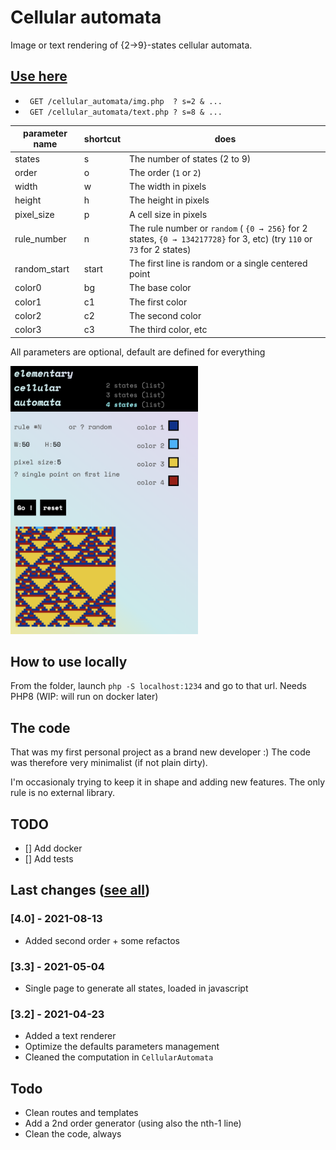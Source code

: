 # Cellular automata

Image or text rendering of {2→9}-states cellular automata.

## [Use here](https://eliseduverdier.fr/cellular_automata/app/public/generator.php)

* ` GET /cellular_automata/img.php  ? s=2 & ...`
* ` GET /cellular_automata/text.php ? s=8 & ...`

| parameter name | shortcut | does |
|--------------|-------|---|
| states       | s     | The number of states (2 to 9)  |
| order        | o     | The order (`1` or `2`) |
| width        | w     | The width in pixels    |
| height       | h     | The height in pixels   |
| pixel_size   | p     | A cell size in pixels  |
| rule_number  | n     | The rule number or `random` ( `{0 → 256}` for 2 states, `{0 → 134217728}` for 3, etc) (try `110` or `73` for 2 states) |
| random_start | start | The first line is random or a single centered point |
| color0       | bg    | The base color         |
| color1       | c1    | The first color        |
| color2       | c2    | The second color       |
| color3       | c3    | The third color, etc   |

All parameters are optional, default are defined for everything

<img src="_design/screenshots/v3.png" width="300" title="Generator for the four–states automata">

## How to use locally
From the folder, launch `php -S localhost:1234` and go to that url. Needs PHP8 (WIP: will run on docker later)

## The code
That was my first personal project as a brand new developer :) The code was therefore very minimalist (if not plain dirty).

I'm occasionaly trying to keep it in shape and adding new features. The only rule is no external library.

## TODO
- [] Add docker
- [] Add tests

## Last changes ([see all](CHANGELOG.mg))
### [4.0] - 2021-08-13
- Added second order + some refactos

### [3.3] - 2021-05-04
- Single page to generate all states, loaded in javascript

### [3.2] - 2021-04-23
- Added a text renderer
- Optimize the defaults parameters management
- Cleaned the computation in `CellularAutomata`

## Todo
- Clean routes and templates
- Add a 2nd order generator (using also the nth-1 line)
- Clean the code, always
